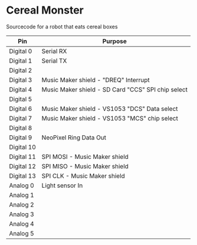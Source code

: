 # Cereal Monster

Sourcecode for a robot that eats cereal boxes

| Pin | Purpose |
| --- | --- |
| Digital 0 | Serial RX |
| Digital 1 | Serial TX |
| Digital 2 |  |
| Digital 3 | Music Maker shield - "DREQ" Interrupt |
| Digital 4 | Music Maker shield - SD Card "CCS" SPI chip select |
| Digital 5 |  |
| Digital 6 | Music Maker shield - VS1053 "DCS" Data select|
| Digital 7 | Music Maker shield - VS1053 "MCS" chip select|
| Digital 8 |  |
| Digital 9 | NeoPixel Ring Data Out |
| Digital 10 |  |
| Digital 11 | SPI MOSI - Music Maker shield |
| Digital 12 | SPI MISO - Music Maker shield |
| Digital 13 | SPI CLK - Music Maker shield |
| Analog 0 | Light sensor In |
| Analog 1 |  |
| Analog 2 |  |
| Analog 3 |  |
| Analog 4 |  |
| Analog 5 |  |

